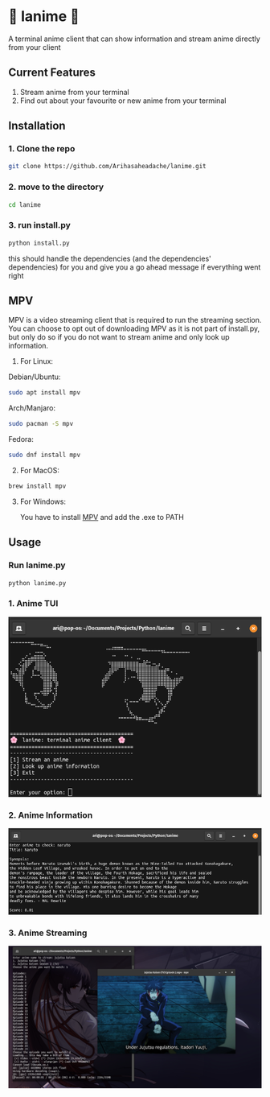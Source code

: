 # 🌸 lanime 🌸
A terminal anime client that can show information and stream anime directly from your client

## Current Features

1. Stream anime from your terminal
2. Find out about your favourite or new anime from your terminal

## Installation

### 1. Clone the repo

```sh
git clone https://github.com/Arihasaheadache/lanime.git
```

### 2. move to the directory

```sh
cd lanime
```

### 3. run install.py

```sh
python install.py
```
this should handle the dependencies (and the dependencies' dependencies) for you and give you a go ahead message if everything went right

## MPV
MPV is a video streaming client that is required to run the streaming section. You can choose to opt out of downloading MPV as it is not part of install.py, but only do so if you do not want to stream anime and only look up information.

1. For Linux:

Debian/Ubuntu:
```sh
sudo apt install mpv
```
Arch/Manjaro:
```sh
sudo pacman -S mpv
```
Fedora:
```sh
sudo dnf install mpv
```
2. For MacOS:

```sh
brew install mpv
```
3. For Windows:

   You have to install [MPV](https://mpv.io/installation/) and add the .exe to PATH

## Usage

### Run lanime.py

```sh
python lanime.py
```
### 1. Anime TUI

![TUI](https://github.com/Arihasaheadache/lanime/blob/main/img/tui.png)

### 2. Anime Information

![DB](https://github.com/Arihasaheadache/lanime/blob/main/img/DBDB.png)

### 3. Anime Streaming

![Streaming](https://github.com/Arihasaheadache/lanime/blob/main/img/stream.png)
